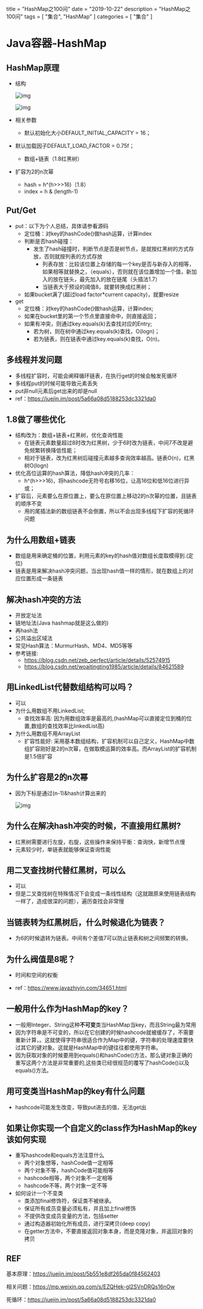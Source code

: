 title = "HashMap之100问"
date = "2019-10-22"
description = "HashMap之100问"
tags = [
    "集合",
    "HashMap"
]
categories = [
    "集合"
]

# Java容器-HashMap

## HashMap原理

- 结构

  ![img](https://uploader.shimo.im/f/srFPXdsKK6Q8sJ7k.png!thumbnail)

  ![img](https://uploader.shimo.im/f/LTOTYzRy3ek2bgor.png!thumbnail)

- 相关参数

  - 默认初始化大小DEFAULT_INITIAL_CAPACITY = 16；
- 默认加载因子DEFAULT_LOAD_FACTOR = 0.75f；
  
  - 数组+链表（1.8红黑树）
- 扩容为2的n次幂
  - hash = h^(h>>>16)（1.8）
  - index = h & (length-1)

## Put/Get

- put：以下为个人总结，具体请参看源码
  - 定位桶：对key的hashCode()做hash运算，计算index
  - 判断是否hash碰撞：
    - 发生了hash碰撞时，判断节点是否是树节点，是就按红黑树的方式存放，否则就按列表的方式存放
      - 列表存放：比较该位置上存储的每一个key是否与新存入的相等，如果相等就替换之，（equals），否则就在该位置增加一个值，新加入的放在链头，最先加入的放在链尾（头插法1.7）
      - 当链表大于预设的阈值8，就要转换成红黑树；
  - 如果bucket满了(超过load factor*current capacity)，就要resize
- get
  - 定位桶：对key的hashCode()做hash运算，计算index;
  - 如果在bucket里的第一个节点里直接命中，则直接返回；
  - 如果有冲突，则通过key.equals(k)去查找对应的Entry;
    - 若为树，则在树中通过key.equals(k)查找，O(logn)；
    - 若为链表，则在链表中通过key.equals(k)查找，O(n)。

## 多线程并发问题

- 多线程扩容时，可能会阐释循环链表，在执行get的时候会触发死循环
- 多线程put的时候可能导致元素丢失
- put非null元素后get出来的却是null
- ref：https://juejin.im/post/5a66a08d5188253dc3321da0

## 1.8做了哪些优化

- 结构改为：数组+链表+红黑树，优化查询性能
  - 在链表元素数量超过8时改为红黑树，少于6时改为链表，中间7不改是避免频繁转换降低性能；
  - 相对于链表，改为红黑树后碰撞元素越多查询效率越高。链表O(n)，红黑树O(logn)
- 优化高位运算的hash算法，降低hash冲突的几率：
  - h^(h>>>16)，将hashcode无符号右移16位，让高16位和低16位进行异或；
- 扩容后，元素要么在原位置上，要么在原位置上移动2的n次幂的位置，且链表的顺序不变
  - 用的尾插法新的数组链表不会倒置，所以不会出现多线程下扩容的死循环问题

## 为什么用数组+链表

- 数组是用来确定桶的位置，利用元素的key的hash值对数组长度取模得到.(定位)
- 链表是用来解决hash冲突问题，当出现hash值一样的情形，就在数组上的对应位置形成一条链表

## 解决hash冲突的方法

- 开放定址法
- 链地址法(Java hashmap就是这么做的)
- 再hash法
- 公共溢出区域法
- 常见Hash算法：MurmurHash、MD4、MD5等等
- 参考链接: 
  - https://blog.csdn.net/zeb_perfect/article/details/52574915
  - https://blog.csdn.net/woaitingting1985/article/details/84621589

## 用LinkedList代替数组结构可以吗？

- 可以
- 为什么用数组不用LinkedList;
  - 查找效率高: 因为用数组效率是最高的,(hashMap可以直接定位到桶的位置,数组的查找效率比linkedList高)
- 为什么用数组不用ArrayList
  - 扩容性能好: 采用基本数组结构，扩容机制可以自己定义，HashMap中数组扩容刚好是2的n次幂，在做取模运算的效率高。而ArrayList的扩容机制是1.5倍扩容

## 为什么扩容是2的n次幂

- 因为下标是通过(n-1)&hash计算出来的

  ![img](https://uploader.shimo.im/f/Nhf6T9YB7PsRwvEm.png!thumbnail)

## 为什么在解决hash冲突的时候，不直接用红黑树?

- 红黑树需要进行左旋，右旋，这些操作来保持平衡：查询快，新增节点慢
- 元素较少时，单链表就能够保证查询性能

## 用二叉查找树代替红黑树，可以么

- 可以
- 但是二叉查找树在特殊情况下会变成一条线性结构（这就跟原来使用链表结构一样了，造成很深的问题），遍历查找会非常慢

## 当链表转为红黑树后，什么时候退化为链表？

- 为6的时候退转为链表。中间有个差值7可以防止链表和树之间频繁的转换。

## 为什么阀值是8呢？

- 时间和空间的权衡

- ref：https://www.javazhiyin.com/34651.html

  

## 一般用什么作为HashMap的key？

- 一般用Integer、String这种**不可变**类当HashMap当key，而且String最为常用
- 因为字符串是不可变的，所以在它创建的时候hashcode就被缓存了，不需要重新计算，。这就使得字符串很适合作为Map中的键，字符串的处理速度要快过其它的键对象。这就是HashMap中的键往往都使用字符串。
- 因为获取对象的时候要用到equals()和hashCode()方法，那么键对象正确的重写这两个方法是非常重要的,这些类已经很规范的覆写了hashCode()以及equals()方法。

## 用可变类当HashMap的key有什么问题

- hashcode可能发生改变，导致put进去的值，无法get出

## 如果让你实现一个自定义的class作为HashMap的key该如何实现

- 重写hashcode和equals方法注意什么
  - 两个对象想等，hashCode值一定相等
  - 两个对象不等，hashCode值可能相等
  - hashcode相等，两个对象不一定相等
  - hashcode不等，两个对象一定不等
- 如何设计一个不变类
  - 类添加final修饰符，保证类不被继承。
  - 保证所有成员变量必须私有，并且加上final修饰
  - 不提供改变成员变量的方法，包括setter
  - 通过构造器初始化所有成员，进行深拷贝(deep copy)
  - 在getter方法中，不要直接返回对象本身，而是克隆对象，并返回对象的拷贝



## REF

基本原理：https://juejin.im/post/5b551e8df265da0f84562403

相关问题：https://mp.weixin.qq.com/s/EZQHek-gl2SVnDRQs16nOw

死循环：https://juejin.im/post/5a66a08d5188253dc3321da0



